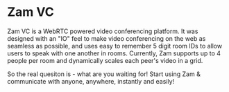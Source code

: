# Zam VC
Zam VC is a WebRTC powered video conferencing platform. It was designed with an "IO" feel to make 
video conferencing on the web as seamless as possible, and uses easy to remember 5 digit room IDs 
to allow users to speak with one another in rooms. Currently, Zam supports up to 4 people per room
and dynamically scales each peer's video in a grid. 

So the real quesiton is - what are you waiting for!
Start using Zam & communicate with anyone, anywhere, instantly and easily!
